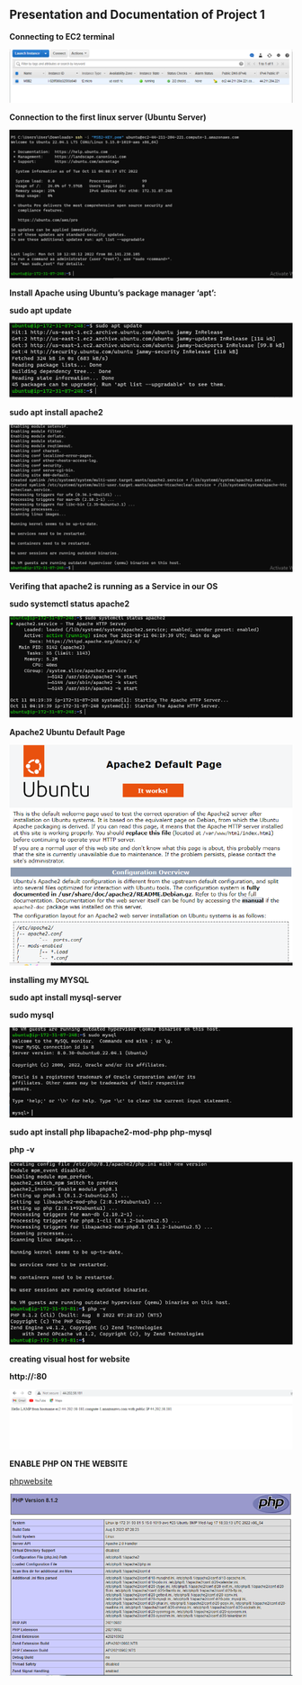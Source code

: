 ## Presentation and Documentation of Project 1

**Connecting to EC2 terminal**

![Ec2Terminal](Ec2Terminal.PNG)

**Connection to the first linux server (Ubuntu Server)**

![UbuntuServer](UbuntuServer.PNG)

**Install Apache using Ubuntu’s package manager ‘apt’:**

**sudo apt update**

![SudoUpdate](SudoUpdate.PNG)

**sudo apt install apache2**

![SudoApache2](SudoApache2.PNG)

**Verifing that apache2 is running as a Service in our OS**

**sudo systemctl status apache2**

![VerifyApache](VerifyApache.PNG)

**Apache2 Ubuntu Default Page**

![Ubuntu Default page](UbuntuPage.PNG)

**installing my MYSQL**

**sudo apt install mysql-server**

**sudo mysql**

![MyMYSQL](MySQL.PNG)

**sudo apt install php libapache2-mod-php php-mysql**

**php -v**

![CheckPHPversion](PhPversion.PNG)

**creating visual host for website**

**http://<Public-IP-Address>:80**

![VisualHost](VisualHost.PNG)

**ENABLE PHP ON THE WEBSITE**

[phpwebsite](http://44.202.58.181/)

![phpwebsite](phpwebsite.PNG)
